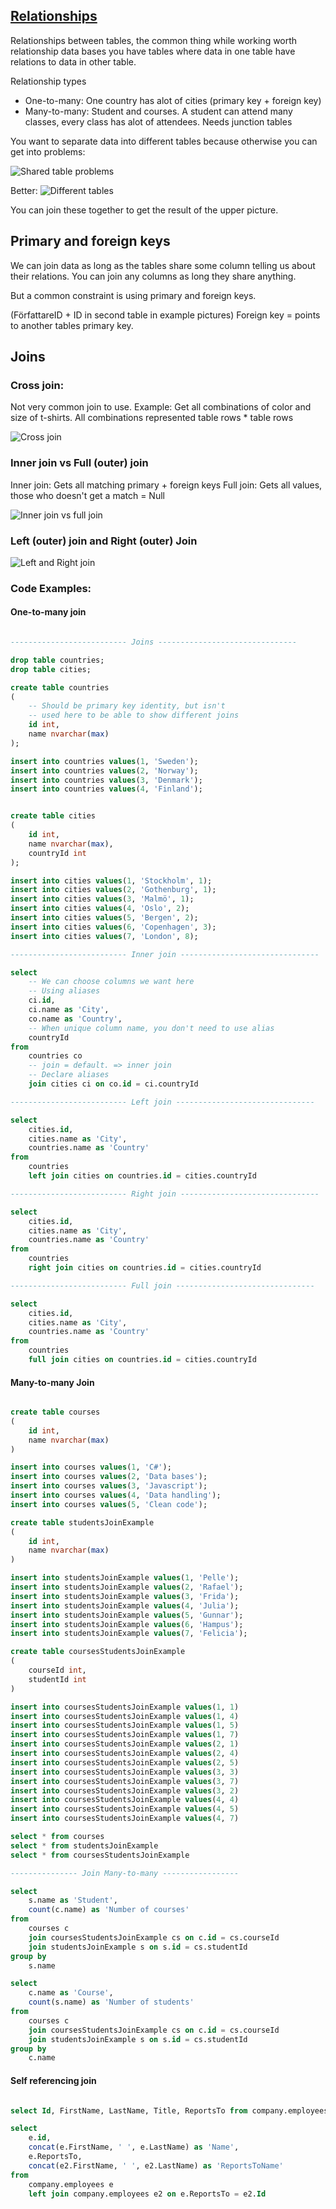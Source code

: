 
## [Relationships](https://www.geeksforgeeks.org/relationships-in-sql-one-to-one-one-to-many-many-to-many/)

Relationships between tables, the common thing while working worth relationship data bases you have tables where data in one table have relations to data in other table.

Relationship types
- One-to-many: One country has alot of cities (primary key + foreign key)
- Many-to-many: Student and courses. A student can attend many classes, every class has alot of attendees. Needs junction tables

You want to separate data into different tables because otherwise you can get into problems:

![Shared table problems](bilder/Shared_Table_Problem.png)

Better:
![Different tables](bilder/Different_Tables.png)

You can join these together to get the result of the upper picture.


## Primary and foreign keys

We can join data as long as the tables share some column telling us about their relations.
You can join any columns as long they share anything.

But a common constraint is using primary and foreign keys.

(FörfattareID + ID in second table in example pictures)
Foreign key = points to another tables primary key.


## Joins

### Cross join: 

Not very common join to use. Example: Get all combinations of color and size of t-shirts.
All combinations represented table rows * table rows

![Cross join](bilder/Cross_Join.png)

### Inner join vs Full (outer) join

Inner join: Gets all matching primary + foreign keys
Full join: Gets all values, those who doesn't get a match = Null

![Inner join vs full join](Bilder/Inner_Join.png)

### Left (outer) join and Right (outer) Join

![Left and Right join](Bilder/Left_Right_Join.png)

### Code Examples:

#### One-to-many join

```SQL

-------------------------- Joins -------------------------------

drop table countries;
drop table cities;

create table countries
(
	-- Should be primary key identity, but isn't 
	-- used here to be able to show different joins
	id int,
	name nvarchar(max)
);

insert into countries values(1, 'Sweden');
insert into countries values(2, 'Norway');
insert into countries values(3, 'Denmark');
insert into countries values(4, 'Finland');


create table cities
(
	id int,
	name nvarchar(max),
	countryId int
);

insert into cities values(1, 'Stockholm', 1);
insert into cities values(2, 'Gothenburg', 1);
insert into cities values(3, 'Malmö', 1);
insert into cities values(4, 'Oslo', 2);
insert into cities values(5, 'Bergen', 2);
insert into cities values(6, 'Copenhagen', 3);
insert into cities values(7, 'London', 8);

-------------------------- Inner join -------------------------------

select 
	-- We can choose columns we want here
	-- Using aliases
	ci.id,
	ci.name as 'City',
	co.name as 'Country',
	-- When unique column name, you don't need to use alias
	countryId
from 
	countries co
	-- join = default. => inner join
	-- Declare aliases
	join cities ci on co.id = ci.countryId

-------------------------- Left join -------------------------------

select 
	cities.id,
	cities.name as 'City',
	countries.name as 'Country'
from 
	countries
	left join cities on countries.id = cities.countryId

-------------------------- Right join -------------------------------

select 
	cities.id,
	cities.name as 'City',
	countries.name as 'Country'
from 
	countries
	right join cities on countries.id = cities.countryId

-------------------------- Full join -------------------------------

select 
	cities.id,
	cities.name as 'City',
	countries.name as 'Country'
from 
	countries
	full join cities on countries.id = cities.countryId
```

#### Many-to-many Join

```SQL

create table courses
(
	id int,
	name nvarchar(max)
)

insert into courses values(1, 'C#');
insert into courses values(2, 'Data bases');
insert into courses values(3, 'Javascript');
insert into courses values(4, 'Data handling');
insert into courses values(5, 'Clean code');

create table studentsJoinExample
(
	id int,
	name nvarchar(max)
)

insert into studentsJoinExample values(1, 'Pelle');
insert into studentsJoinExample values(2, 'Rafael');
insert into studentsJoinExample values(3, 'Frida');
insert into studentsJoinExample values(4, 'Julia');
insert into studentsJoinExample values(5, 'Gunnar');
insert into studentsJoinExample values(6, 'Hampus');
insert into studentsJoinExample values(7, 'Felicia');

create table coursesStudentsJoinExample
(
	courseId int,
	studentId int
)

insert into coursesStudentsJoinExample values(1, 1)
insert into coursesStudentsJoinExample values(1, 4)
insert into coursesStudentsJoinExample values(1, 5)
insert into coursesStudentsJoinExample values(1, 7)
insert into coursesStudentsJoinExample values(2, 1)
insert into coursesStudentsJoinExample values(2, 4)
insert into coursesStudentsJoinExample values(2, 5)
insert into coursesStudentsJoinExample values(3, 3)
insert into coursesStudentsJoinExample values(3, 7)
insert into coursesStudentsJoinExample values(3, 2)
insert into coursesStudentsJoinExample values(4, 4)
insert into coursesStudentsJoinExample values(4, 5)
insert into coursesStudentsJoinExample values(4, 7)

select * from courses
select * from studentsJoinExample
select * from coursesStudentsJoinExample

--------------- Join Many-to-many -----------------

select
	s.name as 'Student',
	count(c.name) as 'Number of courses'
from
	courses c
	join coursesStudentsJoinExample cs on c.id = cs.courseId
	join studentsJoinExample s on s.id = cs.studentId
group by 
	s.name

select
	c.name as 'Course',
	count(s.name) as 'Number of students'
from
	courses c
	join coursesStudentsJoinExample cs on c.id = cs.courseId
	join studentsJoinExample s on s.id = cs.studentId
group by 
	c.name
```
#### Self referencing join

```SQL

select Id, FirstName, LastName, Title, ReportsTo from company.employees;

select
	e.id,
	concat(e.FirstName, ' ', e.LastName) as 'Name',
	e.ReportsTo,
	concat(e2.FirstName, ' ', e2.LastName) as 'ReportsToName'
from 
	company.employees e
	left join company.employees e2 on e.ReportsTo = e2.Id
```